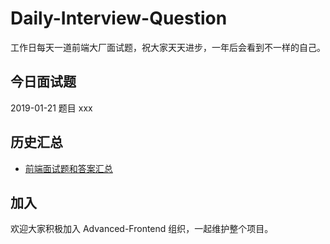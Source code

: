 # Daily-Interview-Question
工作日每天一道前端大厂面试题，祝大家天天进步，一年后会看到不一样的自己。

## 今日面试题

2019-01-21 题目 xxx


## 历史汇总

* [前端面试题和答案汇总](#)

## 加入

欢迎大家积极加入 Advanced-Frontend 组织，一起维护整个项目。
